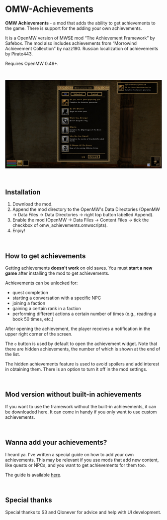 # OMW-Achievements

**OMW Achievements** - a mod that adds the ability to get achievements to the game. There is support for the adding your own achievements. 

It is a OpenMW version of MWSE mod “The Achievement Framework” by Safebox. The mod also includes achievements from “Morrowind Achievement Collection” by nazz190. Russian localization of achievements by Pirate443.

Requires OpenMW 0.49+.

<br>

![Example](docs/img/2.jpg)

<br>

## Installation

1. Download the mod.
2. Append the mod directory to the OpenMW's Data Directories (OpenMW -> Data Files -> Data Directories -> right top button labelled Append).
3. Enable the mod (OpenMW -> Data Files -> Content Files -> tick the checkbox of omw_achievements.omwscripts).
4. Enjoy!

<br>

## How to get achievements

Getting achievements **doesn't work** on old saves. You must **start a new game** after installing the mod to get achievements.

Achievements can be unlocked for: 
- quest completion
- starting a conversation with a specific NPC
- joining a faction
- gaining a certain rank in a faction
- performing different actions a certain number of times (e.g., reading a book 50 times, etc.)

After opening the achievement, the player receives a notification in the upper right corner of the screen.

The `o` button is used by default to open the achievement widget. Note that there are hidden achievements, the number of which is shown at the end of the list.

The hidden achievements feature is used to avoid spoilers and add interest in obtaining them. There is an option to turn it off in the mod settings.

<br>

## Mod version without built-in achievements

If you want to use the framework without the built-in achievements, it can be downloaded here. It can come in handy if you only want to use custom achievements.

<br>

## Wanna add your achievements?

I heard ya. I've written a special guide on how to add your own achievements. This may be relevant if you use mods that add new content, like quests or NPCs, and you want to get achievements for them too.

The guide is available [here](https://github.com/caz1que/OMW-Achievements/blob/main/docs/your-achievements.md).

<br>

## Special thanks

Special thanks to S3 and Qlonever for advice and help with UI development.
